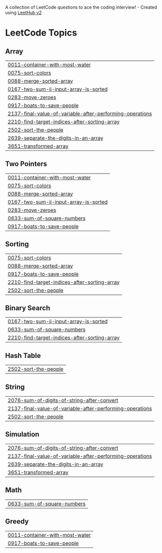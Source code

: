 A collection of LeetCode questions to ace the coding interview! - Created using [LeetHub v2](https://github.com/arunbhardwaj/LeetHub-2.0)
<!---LeetCode Topics Start-->
# LeetCode Topics
## Array
|  |
| ------- |
| [0011-container-with-most-water](https://github.com/abiy-120/5k_dsa_tutorial/tree/master/0011-container-with-most-water) |
| [0075-sort-colors](https://github.com/abiy-120/5k_dsa_tutorial/tree/master/0075-sort-colors) |
| [0088-merge-sorted-array](https://github.com/abiy-120/5k_dsa_tutorial/tree/master/0088-merge-sorted-array) |
| [0167-two-sum-ii-input-array-is-sorted](https://github.com/abiy-120/5k_dsa_tutorial/tree/master/0167-two-sum-ii-input-array-is-sorted) |
| [0283-move-zeroes](https://github.com/abiy-120/5k_dsa_tutorial/tree/master/0283-move-zeroes) |
| [0917-boats-to-save-people](https://github.com/abiy-120/5k_dsa_tutorial/tree/master/0917-boats-to-save-people) |
| [2137-final-value-of-variable-after-performing-operations](https://github.com/abiy-120/5k_dsa_tutorial/tree/master/2137-final-value-of-variable-after-performing-operations) |
| [2210-find-target-indices-after-sorting-array](https://github.com/abiy-120/5k_dsa_tutorial/tree/master/2210-find-target-indices-after-sorting-array) |
| [2502-sort-the-people](https://github.com/abiy-120/5k_dsa_tutorial/tree/master/2502-sort-the-people) |
| [2639-separate-the-digits-in-an-array](https://github.com/abiy-120/5k_dsa_tutorial/tree/master/2639-separate-the-digits-in-an-array) |
| [3651-transformed-array](https://github.com/abiy-120/5k_dsa_tutorial/tree/master/3651-transformed-array) |
## Two Pointers
|  |
| ------- |
| [0011-container-with-most-water](https://github.com/abiy-120/5k_dsa_tutorial/tree/master/0011-container-with-most-water) |
| [0075-sort-colors](https://github.com/abiy-120/5k_dsa_tutorial/tree/master/0075-sort-colors) |
| [0088-merge-sorted-array](https://github.com/abiy-120/5k_dsa_tutorial/tree/master/0088-merge-sorted-array) |
| [0167-two-sum-ii-input-array-is-sorted](https://github.com/abiy-120/5k_dsa_tutorial/tree/master/0167-two-sum-ii-input-array-is-sorted) |
| [0283-move-zeroes](https://github.com/abiy-120/5k_dsa_tutorial/tree/master/0283-move-zeroes) |
| [0633-sum-of-square-numbers](https://github.com/abiy-120/5k_dsa_tutorial/tree/master/0633-sum-of-square-numbers) |
| [0917-boats-to-save-people](https://github.com/abiy-120/5k_dsa_tutorial/tree/master/0917-boats-to-save-people) |
## Sorting
|  |
| ------- |
| [0075-sort-colors](https://github.com/abiy-120/5k_dsa_tutorial/tree/master/0075-sort-colors) |
| [0088-merge-sorted-array](https://github.com/abiy-120/5k_dsa_tutorial/tree/master/0088-merge-sorted-array) |
| [0917-boats-to-save-people](https://github.com/abiy-120/5k_dsa_tutorial/tree/master/0917-boats-to-save-people) |
| [2210-find-target-indices-after-sorting-array](https://github.com/abiy-120/5k_dsa_tutorial/tree/master/2210-find-target-indices-after-sorting-array) |
| [2502-sort-the-people](https://github.com/abiy-120/5k_dsa_tutorial/tree/master/2502-sort-the-people) |
## Binary Search
|  |
| ------- |
| [0167-two-sum-ii-input-array-is-sorted](https://github.com/abiy-120/5k_dsa_tutorial/tree/master/0167-two-sum-ii-input-array-is-sorted) |
| [0633-sum-of-square-numbers](https://github.com/abiy-120/5k_dsa_tutorial/tree/master/0633-sum-of-square-numbers) |
| [2210-find-target-indices-after-sorting-array](https://github.com/abiy-120/5k_dsa_tutorial/tree/master/2210-find-target-indices-after-sorting-array) |
## Hash Table
|  |
| ------- |
| [2502-sort-the-people](https://github.com/abiy-120/5k_dsa_tutorial/tree/master/2502-sort-the-people) |
## String
|  |
| ------- |
| [2076-sum-of-digits-of-string-after-convert](https://github.com/abiy-120/5k_dsa_tutorial/tree/master/2076-sum-of-digits-of-string-after-convert) |
| [2137-final-value-of-variable-after-performing-operations](https://github.com/abiy-120/5k_dsa_tutorial/tree/master/2137-final-value-of-variable-after-performing-operations) |
| [2502-sort-the-people](https://github.com/abiy-120/5k_dsa_tutorial/tree/master/2502-sort-the-people) |
## Simulation
|  |
| ------- |
| [2076-sum-of-digits-of-string-after-convert](https://github.com/abiy-120/5k_dsa_tutorial/tree/master/2076-sum-of-digits-of-string-after-convert) |
| [2137-final-value-of-variable-after-performing-operations](https://github.com/abiy-120/5k_dsa_tutorial/tree/master/2137-final-value-of-variable-after-performing-operations) |
| [2639-separate-the-digits-in-an-array](https://github.com/abiy-120/5k_dsa_tutorial/tree/master/2639-separate-the-digits-in-an-array) |
| [3651-transformed-array](https://github.com/abiy-120/5k_dsa_tutorial/tree/master/3651-transformed-array) |
## Math
|  |
| ------- |
| [0633-sum-of-square-numbers](https://github.com/abiy-120/5k_dsa_tutorial/tree/master/0633-sum-of-square-numbers) |
## Greedy
|  |
| ------- |
| [0011-container-with-most-water](https://github.com/abiy-120/5k_dsa_tutorial/tree/master/0011-container-with-most-water) |
| [0917-boats-to-save-people](https://github.com/abiy-120/5k_dsa_tutorial/tree/master/0917-boats-to-save-people) |
<!---LeetCode Topics End-->